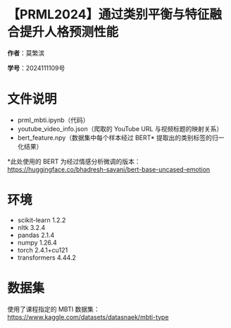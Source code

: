# 【PRML2024】通过类别平衡与特征融合提升人格预测性能

**作者**：莫繁滨

**学号**：2024111109号

# 文件说明

- prml_mbti.ipynb（代码）
- youtube_video_info.json（爬取的 YouTube URL 与视频标题的映射关系）
- bert_feature.npy（数据集中每个样本经过 BERT* 提取出的类别标签的归一化结果）

*此处使用的 BERT 为经过情感分析微调的版本：https://huggingface.co/bhadresh-savani/bert-base-uncased-emotion

# 环境

- scikit-learn 1.2.2
- nltk 3.2.4
- pandas 2.1.4
- numpy 1.26.4
- torch 2.4.1+cu121
- transformers 4.44.2

# 数据集

使用了课程指定的 MBTI 数据集：https://www.kaggle.com/datasets/datasnaek/mbti-type

